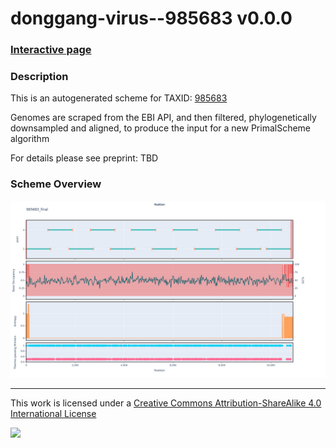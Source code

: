 # donggang-virus--985683 v0.0.0

### [Interactive page](https://chrisgkent.github.io/schemes/donggang-virus--985683-1000-v0.0.0)

### Description

This is an autogenerated scheme for TAXID: [985683](https://www.ncbi.nlm.nih.gov/Taxonomy/Browser/wwwtax.cgi?mode=Info&id=985683&lvl=3&lin=f&keep=1&srchmode=1&unlock)

Genomes are scraped from the EBI API, and then filtered, phylogenetically downsampled and aligned, to produce the input for a new PrimalScheme algorithm

For details please see preprint: TBD

### Scheme Overview

![Alt text](work/985683_final.png '985683_final.png')

------------------------------------------------------------------------

This work is licensed under a [Creative Commons Attribution-ShareAlike 4.0 International License](http://creativecommons.org/licenses/by-sa/4.0/) 

![](https://i.creativecommons.org/l/by-sa/4.0/88x31.png)